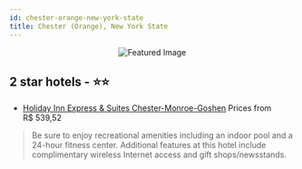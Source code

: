 ```yaml
---
id: chester-orange-new-york-state
title: Chester (Orange), New York State
---
```


<center><img src="https://i.travelapi.com/hotels/2000000/1200000/1194400/1194365/02f3df9e_z.jpg" alt="Featured Image" /></center>


##  2 star hotels - ⭐️⭐️

-    [Holiday Inn Express & Suites Chester-Monroe-Goshen](https://us.hurb.com/hotels/chester-orange/holiday-inn-express-suites-chester-monroe-goshen-JNP-JP775444?cmp=18055) Prices from R$ 539,52
   > Be sure to enjoy recreational amenities including an indoor pool and a 24-hour fitness center. Additional features at this hotel include complimentary wireless Internet access and gift shops/newsstands.
